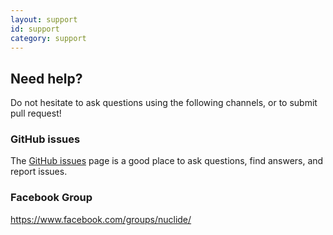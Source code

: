 ```yaml
---
layout: support
id: support
category: support
---
```


## Need help?

Do not hesitate to ask questions using the following channels, or to
submit pull request!

### GitHub issues

The [GitHub issues](https://github.com/facebook/nuclide/issues) page is
a good place to ask questions, find answers, and report issues.

### Facebook Group

<https://www.facebook.com/groups/nuclide/>
